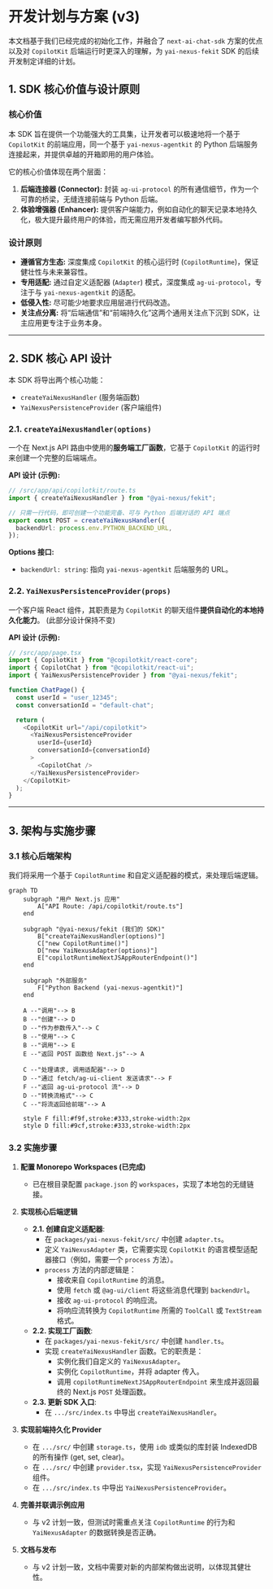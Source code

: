 # 开发计划与方案 (v3)

本文档基于我们已经完成的初始化工作，并融合了 `next-ai-chat-sdk` 方案的优点以及对 `CopilotKit` 后端运行时更深入的理解，为 `yai-nexus-fekit` SDK 的后续开发制定详细的计划。

## 1. SDK 核心价值与设计原则

### 核心价值
本 SDK 旨在提供一个功能强大的工具集，让开发者可以极速地将一个基于 `CopilotKit` 的前端应用，同一个基于 `yai-nexus-agentkit` 的 Python 后端服务连接起来，并提供卓越的开箱即用的用户体验。

它的核心价值体现在两个层面：
1.  **后端连接器 (Connector):** 封装 `ag-ui-protocol` 的所有通信细节，作为一个可靠的桥梁，无缝连接前端与 Python 后端。
2.  **体验增强器 (Enhancer):** 提供客户端能力，例如自动化的聊天记录本地持久化，极大提升最终用户的体验，而无需应用开发者编写额外代码。

### 设计原则
- **遵循官方生态:** 深度集成 `CopilotKit` 的核心运行时 (`CopilotRuntime`)，保证健壮性与未来兼容性。
- **专用适配:** 通过自定义适配器 (`Adapter`) 模式，深度集成 `ag-ui-protocol`，专注于与 `yai-nexus-agentkit` 的适配。
- **低侵入性:** 尽可能少地要求应用层进行代码改造。
- **关注点分离:** 将“后端通信”和“前端持久化”这两个通用关注点下沉到 SDK，让主应用更专注于业务本身。

---

## 2. SDK 核心 API 设计

本 SDK 将导出两个核心功能：

- `createYaiNexusHandler` (服务端函数)
- `YaiNexusPersistenceProvider` (客户端组件)

### 2.1. `createYaiNexusHandler(options)`

一个在 Next.js API 路由中使用的**服务端工厂函数**，它基于 `CopilotKit` 的运行时来创建一个完整的后端端点。

**API 设计 (示例):**
```typescript
// /src/app/api/copilotkit/route.ts
import { createYaiNexusHandler } from "@yai-nexus/fekit";

// 只需一行代码，即可创建一个功能完备、可与 Python 后端对话的 API 端点
export const POST = createYaiNexusHandler({
  backendUrl: process.env.PYTHON_BACKEND_URL, 
});
```

**Options 接口:**
- `backendUrl: string`: 指向 `yai-nexus-agentkit` 后端服务的 URL。

### 2.2. `YaiNexusPersistenceProvider(props)`

一个客户端 React 组件，其职责是为 `CopilotKit` 的聊天组件**提供自动化的本地持久化能力**。
(此部分设计保持不变)

**API 设计 (示例):**
```typescript
// /src/app/page.tsx
import { CopilotKit } from "@copilotkit/react-core";
import { CopilotChat } from "@copilotkit/react-ui";
import { YaiNexusPersistenceProvider } from "@yai-nexus/fekit";

function ChatPage() {
  const userId = "user_12345";
  const conversationId = "default-chat";

  return (
    <CopilotKit url="/api/copilotkit">
      <YaiNexusPersistenceProvider
        userId={userId}
        conversationId={conversationId}
      >
        <CopilotChat />
      </YaiNexusPersistenceProvider>
    </CopilotKit>
  );
}
```

---

## 3. 架构与实施步骤

### 3.1 核心后端架构

我们将采用一个基于 `CopilotRuntime` 和自定义适配器的模式，来处理后端逻辑。

```mermaid
graph TD
    subgraph "用户 Next.js 应用"
        A["API Route: /api/copilotkit/route.ts"]
    end

    subgraph "@yai-nexus/fekit (我们的 SDK)"
        B["createYaiNexusHandler(options)"]
        C["new CopilotRuntime()"]
        D["new YaiNexusAdapter(options)"]
        E["copilotRuntimeNextJSAppRouterEndpoint()"]
    end
    
    subgraph "外部服务"
        F["Python Backend (yai-nexus-agentkit)"]
    end

    A --"调用"--> B
    B --"创建"--> D
    D --"作为参数传入"--> C
    B --"使用"--> C
    B --"调用"--> E
    E --"返回 POST 函数给 Next.js"--> A
    
    C --"处理请求, 调用适配器"--> D
    D --"通过 fetch/ag-ui-client 发送请求"--> F
    F --"返回 ag-ui-protocol 流"--> D
    D --"转换流格式"--> C
    C --"将流返回给前端"--> A

    style F fill:#f9f,stroke:#333,stroke-width:2px
    style D fill:#9cf,stroke:#333,stroke-width:2px
```

### 3.2 实施步骤

1.  **配置 Monorepo Workspaces (已完成)**
    -   已在根目录配置 `package.json` 的 `workspaces`，实现了本地包的无缝链接。

2.  **实现核心后端逻辑**
    -   **2.1. 创建自定义适配器**:
        -   在 `packages/yai-nexus-fekit/src/` 中创建 `adapter.ts`。
        -   定义 `YaiNexusAdapter` 类，它需要实现 `CopilotKit` 的语言模型适配器接口（例如，需要一个 `process` 方法）。
        -   `process` 方法的内部逻辑是：
            -   接收来自 `CopilotRuntime` 的消息。
            -   使用 `fetch` 或 `@ag-ui/client` 将这些消息代理到 `backendUrl`。
            -   接收 `ag-ui-protocol` 的响应流。
            -   将响应流转换为 `CopilotRuntime` 所需的 `ToolCall` 或 `TextStream` 格式。
    -   **2.2. 实现工厂函数**:
        -   在 `packages/yai-nexus-fekit/src/` 中创建 `handler.ts`。
        -   实现 `createYaiNexusHandler` 函数。它的职责是：
            -   实例化我们自定义的 `YaiNexusAdapter`。
            -   实例化 `CopilotRuntime`，并将 adapter 传入。
            -   调用 `copilotRuntimeNextJSAppRouterEndpoint` 来生成并返回最终的 Next.js `POST` 处理函数。
    -   **2.3. 更新 SDK 入口**:
        -   在 `.../src/index.ts` 中导出 `createYaiNexusHandler`。

3.  **实现前端持久化 Provider**
    -   在 `.../src/` 中创建 `storage.ts`，使用 `idb` 或类似的库封装 IndexedDB 的所有操作 (get, set, clear)。
    -   在 `.../src/` 中创建 `provider.tsx`，实现 `YaiNexusPersistenceProvider` 组件。
    -   在 `.../src/index.ts` 中导出 `YaiNexusPersistenceProvider`。

4.  **完善并联调示例应用**
    -   与 v2 计划一致，但测试时需重点关注 `CopilotRuntime` 的行为和 `YaiNexusAdapter` 的数据转换是否正确。

5.  **文档与发布**
    -   与 v2 计划一致，文档中需要对新的内部架构做出说明，以体现其健壮性。 